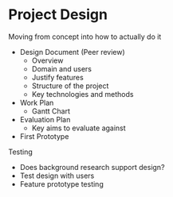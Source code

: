 # Project Design

Moving from concept into how to actually do it

- Design Document (Peer review)
	- Overview
	- Domain and users
	- Justify features
	- Structure of the project
	- Key technologies and methods
- Work Plan
	- Gantt Chart
- Evaluation Plan
	- Key aims to evaluate against
- First Prototype

Testing
- Does background research support design?
- Test design with users
- Feature prototype testing
